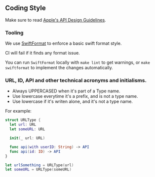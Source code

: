## Coding Style

Make sure to read [Apple's API Design Guidelines](https://www.swift.org/documentation/api-design-guidelines/).

### Tooling

We use [SwiftFormat](https://github.com/apple/swift-format) to enforce a basic swift format style.

CI will fail if it finds any format issue.

You can run `SwiftFormat` locally with `make lint` to get warnings, or `make swiftformat` to implement the changes automatically.

### URL, ID, API and other technical acronyms and initialisms.

- Always UPPERCASED when it's part of a Type name.
- Use lowercase everytime it's a prefix, and is not a type name.
- Use lowercase if it's writen alone, and it's not a type name.

For example:

```swift
struct URLType {
  let url: URL
  let someURL: URL

  init(_ url: URL)

  func api(with userID: String) -> API
  func api(id: ID) -> API 
}

let urlSomething = URLType(url)
let someURL = URLType(someURL)
```

